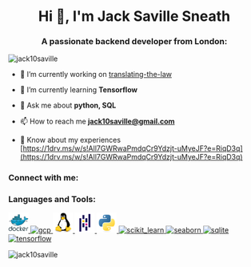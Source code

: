 <h1 align="center">Hi 👋, I'm Jack Saville Sneath</h1>
<h3 align="center">A passionate backend developer from London:</h3>

<p align="left"> <img src="https://komarev.com/ghpvc/?username=jack10saville&label=Profile%20views&color=0e75b6&style=flat" alt="jack10saville" /> </p>

- 🔭 I’m currently working on [translating-the-law](https://github.com/ogiles1999/translating-the-law)

- 🌱 I’m currently learning **Tensorflow**

- 💬 Ask me about **python, SQL**

- 📫 How to reach me **jack10saville@gmail.com**

- 📄 Know about my experiences [https://1drv.ms/w/s!All7GWRwaPmdqCr9Ydzjt-uMyeJF?e=RiqD3q](https://1drv.ms/w/s!All7GWRwaPmdqCr9Ydzjt-uMyeJF?e=RiqD3q)

<h3 align="left">Connect with me:</h3>
<p align="left">
</p>

<h3 align="left">Languages and Tools:</h3>
<p align="left"> <a href="https://www.docker.com/" target="_blank" rel="noreferrer"> <img src="https://raw.githubusercontent.com/devicons/devicon/master/icons/docker/docker-original-wordmark.svg" alt="docker" width="40" height="40"/> </a> <a href="https://cloud.google.com" target="_blank" rel="noreferrer"> <img src="https://www.vectorlogo.zone/logos/google_cloud/google_cloud-icon.svg" alt="gcp" width="40" height="40"/> </a> <a href="https://www.linux.org/" target="_blank" rel="noreferrer"> <img src="https://raw.githubusercontent.com/devicons/devicon/master/icons/linux/linux-original.svg" alt="linux" width="40" height="40"/> </a> <a href="https://pandas.pydata.org/" target="_blank" rel="noreferrer"> <img src="https://raw.githubusercontent.com/devicons/devicon/2ae2a900d2f041da66e950e4d48052658d850630/icons/pandas/pandas-original.svg" alt="pandas" width="40" height="40"/> </a> <a href="https://www.python.org" target="_blank" rel="noreferrer"> <img src="https://raw.githubusercontent.com/devicons/devicon/master/icons/python/python-original.svg" alt="python" width="40" height="40"/> </a> <a href="https://scikit-learn.org/" target="_blank" rel="noreferrer"> <img src="https://upload.wikimedia.org/wikipedia/commons/0/05/Scikit_learn_logo_small.svg" alt="scikit_learn" width="40" height="40"/> </a> <a href="https://seaborn.pydata.org/" target="_blank" rel="noreferrer"> <img src="https://seaborn.pydata.org/_images/logo-mark-lightbg.svg" alt="seaborn" width="40" height="40"/> </a> <a href="https://www.sqlite.org/" target="_blank" rel="noreferrer"> <img src="https://www.vectorlogo.zone/logos/sqlite/sqlite-icon.svg" alt="sqlite" width="40" height="40"/> </a> <a href="https://www.tensorflow.org" target="_blank" rel="noreferrer"> <img src="https://www.vectorlogo.zone/logos/tensorflow/tensorflow-icon.svg" alt="tensorflow" width="40" height="40"/> </a> </p>

<p><img align="center" src="https://github-readme-stats.vercel.app/api/top-langs?username=jack10saville&show_icons=true&locale=en&layout=compact" alt="jack10saville" /></p>


